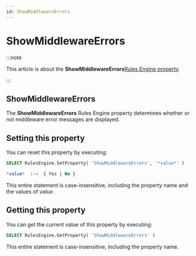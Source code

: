 ```yaml
---
id: ShowMiddlewareErrors
---
```


# ShowMiddlewareErrors




:::note

This article is about the **ShowMiddlewareErrors**[Rules Engine property](/Modeller_and_Rules_Engine/Rules_Engine_properties).

:::

## **ShowMiddlewareErrors**

The **ShowMiddlewareErrors** Rules Engine property determines whether or not middleware error messages are displayed.

## Setting this property

You can reset this property by executing:

```sql
SELECT RulesEngine.SetProperty( 'ShowMiddlewareErrors', '*value*' )

*value*  ::=  { Yes | No }
```

This entire statement is case-insensitive, including the property name and the values of *value*.

## Getting this property

You can get the current value of this property by executing:

```sql
SELECT RulesEngine.GetProperty( 'ShowMiddlewareErrors' )
```

This entire statement is case-insensitive, including the property name.